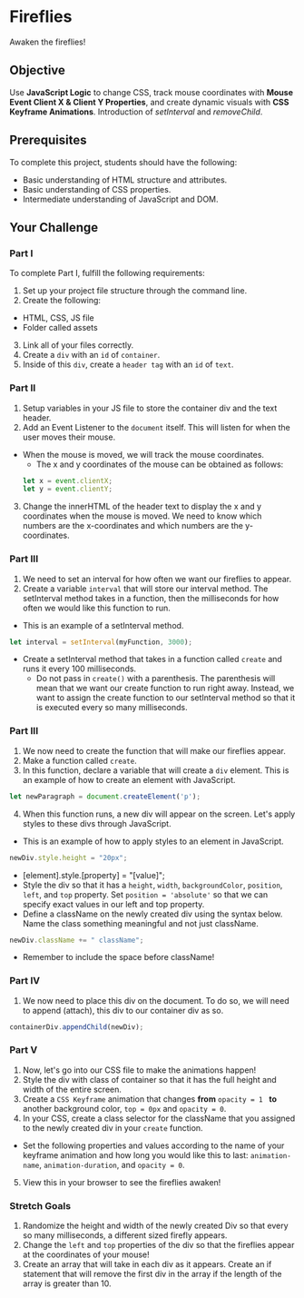 # Fireflies

Awaken the fireflies!

## Objective
Use **JavaScript Logic** to change CSS, track mouse coordinates with **Mouse Event Client X & Client Y Properties**, and create dynamic visuals with **CSS Keyframe Animations**. Introduction of *setInterval* and *removeChild*.

## Prerequisites
To complete this project, students should have the following:
* Basic understanding of HTML structure and attributes.
* Basic understanding of CSS properties.
* Intermediate understanding of JavaScript and DOM.

## Your Challenge

### Part I
To complete Part I, fulfill the following requirements:
1. Set up your project file structure through the command line.
2. Create the following:
* HTML, CSS, JS file
* Folder called assets
3. Link all of your files correctly.
4. Create a ```div``` with an ```id``` of ```container```.
5. Inside of this ```div```, create a ```header tag``` with an ```id``` of ```text```.

### Part II
1. Setup variables in your JS file to store the container div and the text header.
2. Add an Event Listener to the ```document``` itself. This will listen for when the user moves their mouse.
  * When the mouse is moved, we will track the mouse coordinates.
    * The x and y coordinates of the mouse can be obtained as follows:
    ```javascript
    let x = event.clientX;
    let y = event.clientY;
    ```
3. Change the innerHTML of the header text to display the x and y coordinates when the mouse is moved. We need to know which numbers are the x-coordinates and which numbers are the y-coordinates.

### Part III
1. We need to set an interval for how often we want our fireflies to appear.
2. Create a variable ```interval``` that will store our interval method. The setInterval method takes in a function, then the milliseconds for how often we would like this function to run.
  * This is an example of a setInterval method.
  ```javascript
  let interval = setInterval(myFunction, 3000);
  ```
  * Create a setInterval method that takes in a function called ```create``` and runs it every 100 milliseconds.
    * Do not pass in ```create()``` with a parenthesis. The parenthesis will mean that we want our create function to run right away. Instead, we want to assign the create function to our setInterval method so that it is executed every so many milliseconds.

### Part III
1. We now need to create the function that will make our fireflies appear.
2. Make a function called ```create```.
3. In this function, declare a variable that will create a ```div``` element. This is an example of how to create an element with JavaScript.
```javascript
let newParagraph = document.createElement('p');
```
4. When this function runs, a new div will appear on the screen. Let's apply styles to these divs through JavaScript.
* This is an example of how to apply styles to an element in JavaScript.
``` javascript
newDiv.style.height = "20px";
```
  * [element].style.[property] = "[value]";
  * Style the div so that it has a ```height```, ```width```, ```backgroundColor```, ```position```, ```left```, and ```top``` property. Set ```position = 'absolute'``` so that we can specify exact values in our left and top property.
  * Define a className on the newly created div using the syntax below. Name the class something meaningful and not just className.
  ```javascript
  newDiv.className += " className";
  ```
  * Remember to include the space before className!

### Part IV
1. We now need to place this div on the document. To do so, we will need to append (attach), this div to our container div as so.
```javascript
containerDiv.appendChild(newDiv);
```

### Part V
1. Now, let's go into our CSS file to make the animations happen!
2. Style the div with class of container so that it has the full height and width of the entire screen.
3. Create a ```CSS Keyframe``` animation that changes **from** ```opacity = 1 ``` **to** another background color, ```top = 0px``` and ```opacity = 0```.
4. In your CSS, create a class selector for the className that you assigned to the newly created div in your ```create``` function.
  * Set the following properties and values according to the name of your keyframe animation and how long you would like this to last: ```animation-name```, ```animation-duration```, and ```opacity = 0```.
5. View this in your browser to see the fireflies awaken!

### Stretch Goals
1. Randomize the height and width of the newly created Div so that every so many milliseconds, a different sized firefly appears.
2. Change the ```left``` and ```top``` properties of the div so that the fireflies appear at the coordinates of your mouse!
3. Create an array that will take in each div as it appears. Create an if statement that will remove the first div in the array if the length of the array is greater than 10.  
